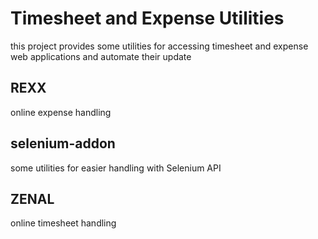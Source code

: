 Timesheet and Expense Utilities
===============================

this project provides some utilities for accessing timesheet and expense web applications and automate their update

REXX
----

online expense handling

selenium-addon
--------------

some utilities for easier handling with Selenium API

ZENAL
-----

online timesheet handling